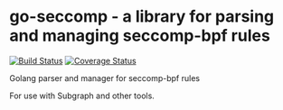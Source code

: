 # go-seccomp - a library for parsing and managing seccomp-bpf rules

[![Build Status](https://travis-ci.org/twtiger/go-seccomp.svg?branch=master)](https://travis-ci.org/twtiger/go-seccomp)
[![Coverage Status](https://coveralls.io/repos/github/twtiger/go-seccomp/badge.svg?branch=master)](https://coveralls.io/github/twtiger/go-seccomp?branch=master)

Golang parser and manager for seccomp-bpf rules

For use with Subgraph and other tools.
